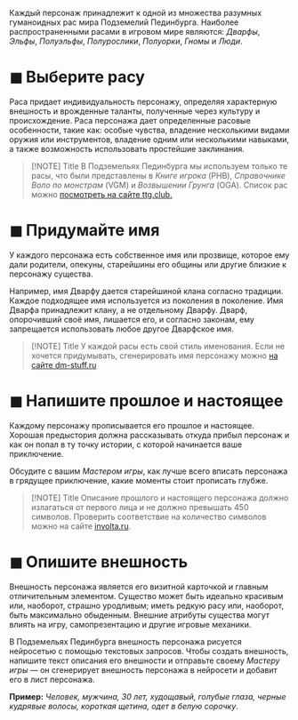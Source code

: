 Каждый персонаж принадлежит к одной из множества разумных гуманоидных рас мира Подземелий Пединбурга. Наиболее распространенными расами в игровом мире являются: _Дварфы_, _Эльфы_, _Полуэльфы_, _Полурослики_, _Полуорки_, _Гномы_ и _Люди_.

# ◼︎ Выберите расу

Раса придает индивидуальность персонажу, определяя характерную внешность и врожденные таланты, полученные через культуру и происхождение. Раса персонажа дает определенные расовые особенности, такие как: особые чувства, владение несколькими видами оружия или инструментов, владение одним или несколькими навыками, а также возможность использовать простейшие заклинания.


> [!NOTE] Title
> В Подземельях Пединбурга мы используем только те расы, что были представлены в _Книге игрока_ (PHB), _Справочнике Воло по монстрам_ (VGM) и _Возвышении Грунга_ (OGA). Список рас можно [посмотреть на сайте ttg.club.](https://ttg.club/races)

# ◼︎ Придумайте имя

У каждого персонажа есть собственное имя или прозвище, которое ему дали родители, опекуны, старейшины его общины или другие близкие к персонажу существа.

Например, имя Дварфу дается старейшиной клана согласно традиции. Каждое подходящее имя используется из поколения в поколение. Имя Дварфа принадлежит клану, а не отдельному Дварфу. Дварф, опорочивший своё имя, лишается его, и согласно законам, ему запрещается использовать любое другое Дварфское имя.


> [!NOTE] Title
> У каждой расы есть свой стиль именования. Если не хочется придумывать, сгенерировать имя персонажу можно [на сайте dm-stuff.ru](http://dm-stuff.ru/generator-names/)

# ◼︎ Напишите прошлое и настоящее

Каждому персонажу прописывается его прошлое и настоящее. Хорошая предыстория должна рассказывать откуда прибыл персонаж и как он попал в ту точку истории, с которой начинается ваше приключение.

Обсудите с вашим _Мастером игры_, как лучше всего вписать персонажа в грядущее приключение, какие моменты стоит прописать глубже.


> [!NOTE] Title
> Описание прошлого и настоящего персонажа должно излагаться от первого лица и не должно превышать 450 символов. Проверить соответствие на количество символов можно на сайте [involta.ru](https://involta.ru/tools/length-chars/).

# ◼︎ Опишите внешность

Внешность персонажа является его визитной карточкой и главным отличительным элементом. Существо может быть идеально красивым или, наоборот, страшно уродливым; иметь редкую расу или, наоборот, быть максимально обыденным. Внешние атрибуты существа могут влиять на игру, самопрезентацию и другие игровые механики.

В Подземельях Пединбурга внешность персонажа рисуется нейросетью с помощью текстовых запросов. Чтобы создать внешность, напишите текст описания его внешности и отправьте своему _Мастеру игры_ — он сгенерирует внешность персонажа в нейросети и добавит его в лист персонажа.

**Пример:** _Человек, мужчина, 30 лет, худощавый, голубые глаза, черные кудрявые волосы, короткая щетина, одет в белую сорочку_.